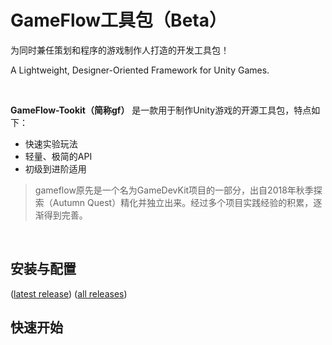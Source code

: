 # GameFlow工具包（Beta）

为同时兼任策划和程序的游戏制作人打造的开发工具包！

A Lightweight, Designer-Oriented Framework for Unity Games.

<br>

**GameFlow-Tookit（简称gf）** 是一款用于制作Unity游戏的开源工具包，特点如下：

+ 快速实验玩法
+ 轻量、极简的API
+ 初级到进阶适用

> gameflow原先是一个名为GameDevKit项目的一部分，出自2018年秋季探索（Autumn Quest）精化并独立出来。经过多个项目实践经验的积累，逐渐得到完善。

<br>

## 安装与配置

([latest release](https://github.com/blueloveTH/gameflow-toolkit/releases/tag/latest_release))  ([all releases](https://github.com/blueloveTH/gameflow-toolkit/releases))





## 快速开始



